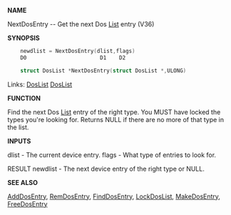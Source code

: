 
**NAME**

NextDosEntry -- Get the next Dos [List](_OOWD) entry (V36)

**SYNOPSIS**

```c
    newdlist = NextDosEntry(dlist,flags)
    D0                       D1    D2

    struct DosList *NextDosEntry(struct DosList *,ULONG)

```
Links: [DosList](_OOWX) [DosList](_OOWX) 

**FUNCTION**

Find the next Dos [List](_OOWD) entry of the right type.  You MUST have locked
the types you're looking for.  Returns NULL if there are no more of
that type in the list.

**INPUTS**

dlist    - The current device entry.
flags    - What type of entries to look for.

RESULT
newdlist - The next device entry of the right type or NULL.

**SEE ALSO**

[AddDosEntry](AddDosEntry), [RemDosEntry](RemDosEntry), [FindDosEntry](FindDosEntry), [LockDosList](LockDosList),
[MakeDosEntry](MakeDosEntry), [FreeDosEntry](FreeDosEntry)
